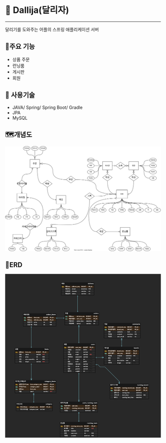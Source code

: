 # 🏃 Dallija(달리자)

---

달리기를 도와주는 어플의 스프링 애플리케이션 서버

## 📜주요 기능

- 상품 주문
- 런닝룸
- 게시판
- 회원

## 🔪 사용기술

- JAVA/ Spring/ Spring Boot/ Gradle
- JPA
- MySQL

## 🗺️개념도

![dallijaConcep.drawio.svg](./README/dallijaConcep.drawio.svg)

## 📍ERD

![Untitled](./README/dallijaERD.png)